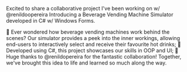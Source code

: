 Excited to share a collaborative project I've been working on w/ @renildoopereira
Introducing a Beverage Vending Machine Simulator developed in C# w/ Windows Forms.

🔹 Ever wondered how beverage vending machines work behind the scenes? Our simulator provides a peek into the inner workings, allowing end-users to interactively select and receive their favourite hot drinks;
🔹 Developed using C#, this project showcases our skills in OOP and UI;
🔹 Huge thanks to @renildopereira for the fantastic collaboration! Together, we've brought this idea to life and learned so much along the way.

